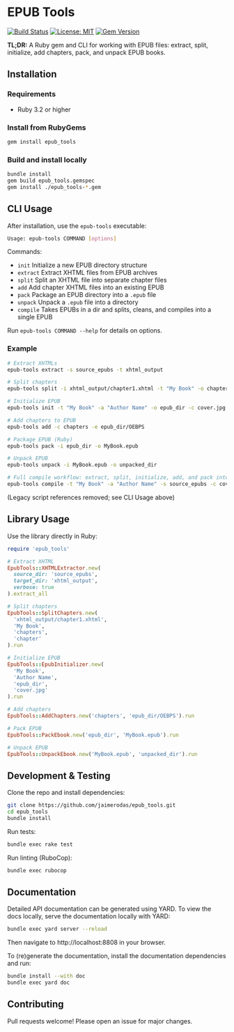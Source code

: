  # EPUB Tools

[![Build Status](https://github.com/jaimerodas/epub_tools/actions/workflows/ci.yml/badge.svg)](https://github.com/jaimerodas/epub_tools/actions) [![License: MIT](https://img.shields.io/badge/License-MIT-yellow.svg)](LICENSE) [![Gem Version](https://badge.fury.io/rb/epub_tools.svg)](https://badge.fury.io/rb/epub_tools)

**TL;DR:** A Ruby gem and CLI for working with EPUB files: extract, split, initialize, add chapters, pack, and unpack EPUB books.

## Installation

### Requirements
- Ruby 3.2 or higher

### Install from RubyGems
```bash
gem install epub_tools
```

### Build and install locally
```bash
bundle install
gem build epub_tools.gemspec
gem install ./epub_tools-*.gem
```

## CLI Usage
After installation, use the `epub-tools` executable:

```bash
Usage: epub-tools COMMAND [options]
```

Commands:
- `init`      Initialize a new EPUB directory structure
- `extract`   Extract XHTML files from EPUB archives
- `split`     Split an XHTML file into separate chapter files
- `add`       Add chapter XHTML files into an existing EPUB
- `pack`      Package an EPUB directory into a `.epub` file
- `unpack`    Unpack a `.epub` file into a directory
- `compile`   Takes EPUBs in a dir and splits, cleans, and compiles into a single EPUB

Run `epub-tools COMMAND --help` for details on options.

### Example
```bash
# Extract XHTMLs
epub-tools extract -s source_epubs -t xhtml_output

# Split chapters
epub-tools split -i xhtml_output/chapter1.xhtml -t "My Book" -o chapters

# Initialize EPUB
epub-tools init -t "My Book" -a "Author Name" -o epub_dir -c cover.jpg

# Add chapters to EPUB
epub-tools add -c chapters -e epub_dir/OEBPS

# Package EPUB (Ruby)
epub-tools pack -i epub_dir -o MyBook.epub

# Unpack EPUB
epub-tools unpack -i MyBook.epub -o unpacked_dir

# Full compile workflow: extract, split, initialize, add, and pack into one EPUB
epub-tools compile -t "My Book" -a "Author Name" -s source_epubs -c cover.jpg -o MyBook.epub
```

 (Legacy script references removed; see CLI Usage above)

## Library Usage
Use the library directly in Ruby:
```ruby
require 'epub_tools'

# Extract XHTML
EpubTools::XHTMLExtractor.new(
  source_dir: 'source_epubs',
  target_dir: 'xhtml_output',
  verbose: true
).extract_all

# Split chapters
EpubTools::SplitChapters.new(
  'xhtml_output/chapter1.xhtml',
  'My Book',
  'chapters',
  'chapter'
).run

# Initialize EPUB
EpubTools::EpubInitializer.new(
  'My Book',
  'Author Name',
  'epub_dir',
  'cover.jpg'
).run

# Add chapters
EpubTools::AddChapters.new('chapters', 'epub_dir/OEBPS').run

# Pack EPUB
EpubTools::PackEbook.new('epub_dir', 'MyBook.epub').run

# Unpack EPUB
EpubTools::UnpackEbook.new('MyBook.epub', 'unpacked_dir').run
```
## Development & Testing
Clone the repo and install dependencies:
```bash
git clone https://github.com/jaimerodas/epub_tools.git
cd epub_tools
bundle install
```

Run tests:
```bash
bundle exec rake test
```

Run linting (RuboCop):
```bash
bundle exec rubocop
```
## Documentation

Detailed API documentation can be generated using YARD. To view the docs locally, serve the documentation locally with YARD:

```bash
bundle exec yard server --reload
```

Then navigate to http://localhost:8808 in your browser.

To (re)generate the documentation, install the documentation dependencies and run:

```bash
bundle install --with doc
bundle exec yard doc
```

## Contributing
Pull requests welcome! Please open an issue for major changes.
